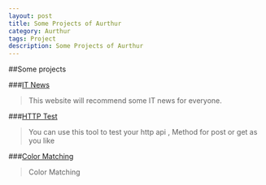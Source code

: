 ```yaml
---
layout: post
title: Some Projects of Aurthur
category: Aurthur
tags: Project
description: Some Projects of Aurthur
---
```

##Some projects

###[IT News](http://tools.bqteam.com/itnews)

>This website will recommend some IT news for everyone.

###[HTTP Test](http://tools.bqteam.com/web/http)

>You can use this tool to test your http api , Method for post or get as you like

###[Color Matching](http://tools.bqteam.com/web/color)

>Color Matching
